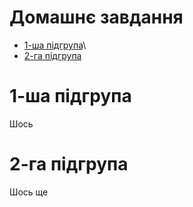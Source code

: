# Домашнє завдання
* [1-ша підгрупа](#1-ша-підгрупа)\
* [2-га підгрупа](#2-га-підгрупа)
# 1-ша підгрупа
Шось
# 2-га підгрупа
Шось ще
